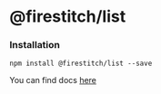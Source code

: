 # @firestitch/list

### Installation

`npm install @firestitch/list --save`

You can find docs [here](http://list.components.firestitch.com/)
